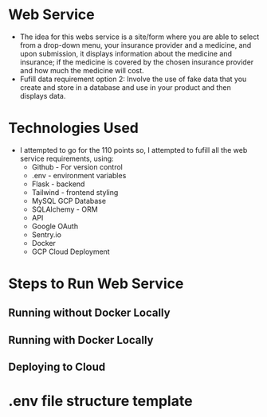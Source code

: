 # Web Service
* The idea for this webs service is a site/form where you are able to select from a drop-down menu, your insurance provider and a medicine, and upon submission, it displays information about the medicine and insurance; if the medicine is covered by the chosen insurance provider and how much the medicine will cost.
* Fufill data requirement option 2: Involve the use of fake data that you create and store in a database and use in your product and then displays data.

# Technologies Used
* I attempted to go for the 110 points so, I attempted to fufill all the web service requirements, using:
    * Github - For version control
    * .env - environment variables
    * Flask - backend
    * Tailwind - frontend styling
    * MySQL GCP Database 
    * SQLAlchemy - ORM
    * API
    * Google OAuth
    * Sentry.io
    * Docker
    * GCP Cloud Deployment

# Steps to Run Web Service

## Running without Docker Locally

## Running with Docker Locally

## Deploying to Cloud

# .env file structure template

